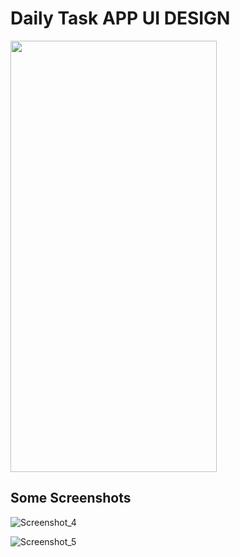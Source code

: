 

# Daily Task APP UI DESIGN
<img src="https://user-images.githubusercontent.com/81028182/123509039-00fc3f80-d693-11eb-9c6a-e0ecf6019e89.gif" width="330" height="690">

## Some Screenshots

![Screenshot_4](https://user-images.githubusercontent.com/81028182/123508988-9d721200-d692-11eb-97d9-53c86d677b2d.png)

![Screenshot_5](https://user-images.githubusercontent.com/81028182/123508996-af53b500-d692-11eb-8089-66e17ae52dd6.png)

